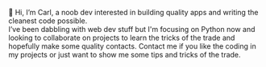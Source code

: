 👋 Hi, I’m Carl, a noob dev interested in building quality apps and writing the cleanest code possible.  
I’ve been dabbling with web dev stuff but I'm focusing on Python now and looking to collaborate on projects to learn the tricks of the trade and hopefully make some quality contacts.
Contact me if you like the coding in my projects or just want to show me some tips and tricks of the trade.

<!---
Carlikus/Carlikus is a ✨ special ✨ repository because its `README.md` (this file) appears on your GitHub profile.
You can click the Preview link to take a look at your changes.
--->
